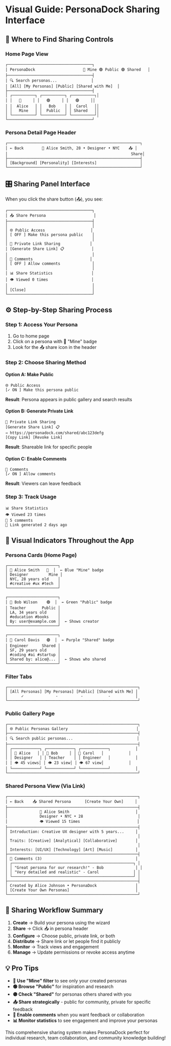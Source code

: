 # Visual Guide: PersonaDock Sharing Interface

## 📱 **Where to Find Sharing Controls**

### Home Page View
```
┌─────────────────────────────────────┐
│ PersonaDock                     🔵 Mine 🟢 Public 🟣 Shared   │
├─────────────────────────────────────┤
│ 🔍 Search personas...               │
│ [All] [My Personas] [Public] [Shared with Me]  │
├─────────────────────────────────────┤
│ ┌──────────┐ ┌──────────┐ ┌──────────┐│
│ │   🔵     │ │   🟢     │ │   🟣     ││
│ │  Alice   │ │   Bob    │ │  Carol   ││
│ │   Mine   │ │  Public  │ │ Shared   ││
│ └──────────┘ └──────────┘ └──────────┘│
└─────────────────────────────────────┘
```

### Persona Detail Page Header
```
┌──────────────────────────────────────────────────────────┐
│ ← Back        👤 Alice Smith, 28 • Designer • NYC    📤 │
│                                                      Share│
├──────────────────────────────────────────────────────────┤
│ [Background] [Personality] [Interests]                   │
└──────────────────────────────────────────────────────────┘
```

## 🎛️ **Sharing Panel Interface**

When you click the share button (📤), you see:

```
┌─────────────────────────────────────┐
│ 📤 Share Persona                     │
├─────────────────────────────────────┤
│                                     │
│ 🌐 Public Access                    │
│ [ OFF ] Make this persona public    │
│                                     │
│ 🔗 Private Link Sharing             │
│ [Generate Share Link] 📋            │
│                                     │
│ 💬 Comments                         │
│ [ OFF ] Allow comments              │
│                                     │
│ 📊 Share Statistics                 │
│ 👁️ Viewed 0 times                   │
│                                     │
│ [Close]                             │
└─────────────────────────────────────┘
```

## ⚙️ **Step-by-Step Sharing Process**

### Step 1: Access Your Persona
1. Go to home page
2. Click on a persona with 🔵 "Mine" badge
3. Look for the 📤 share icon in the header

### Step 2: Choose Sharing Method

#### **Option A: Make Public**
```
🌐 Public Access
[✓ ON ] Make this persona public
```
**Result**: Persona appears in public gallery and search results

#### **Option B: Generate Private Link**
```
🔗 Private Link Sharing
[Generate Share Link] 📋
→ https://personadock.com/shared/abc123defg
[Copy Link] [Revoke Link]
```
**Result**: Shareable link for specific people

#### **Option C: Enable Comments**
```
💬 Comments
[✓ ON ] Allow comments
```
**Result**: Viewers can leave feedback

### Step 3: Track Usage
```
📊 Share Statistics
👁️ Viewed 23 times
💬 5 comments
🔗 Link generated 2 days ago
```

## 🎨 **Visual Indicators Throughout the App**

### Persona Cards (Home Page)
```
┌──────────────────────┐
│ 👤 Alice Smith   🔵  │  ← Blue "Mine" badge
│ Designer         Mine │
│ NYC, 28 years old    │
│ #creative #ux #tech  │
└──────────────────────┘

┌──────────────────────┐
│ 👤 Bob Wilson    🟢  │  ← Green "Public" badge  
│ Teacher       Public │
│ LA, 34 years old     │
│ #education #books    │
│ By: user@example.com │  ← Shows creator
└──────────────────────┘

┌──────────────────────┐
│ 👤 Carol Davis   🟣  │  ← Purple "Shared" badge
│ Engineer      Shared │
│ SF, 29 years old     │
│ #coding #ai #startup │
│ Shared by: alice@... │  ← Shows who shared
└──────────────────────┘
```

### Filter Tabs
```
┌─────────────────────────────────────────────────────────┐
│ [All Personas] [My Personas] [Public] [Shared with Me] │
│      ✓              -          -           -           │
└─────────────────────────────────────────────────────────┘
```

### Public Gallery Page
```
┌─────────────────────────────────────────────────────────┐
│ 🌐 Public Personas Gallery                              │
├─────────────────────────────────────────────────────────┤
│ 🔍 Search public personas...                            │
├─────────────────────────────────────────────────────────┤
│ ┌────────────┐ ┌────────────┐ ┌────────────┐           │
│ │ 👤 Alice   │ │ 👤 Bob     │ │ 👤 Carol   │           │
│ │ Designer   │ │ Teacher    │ │ Engineer   │           │
│ │ 👁️ 45 views│ │ 👁️ 23 view│ │ 👁️ 67 view│           │
│ └────────────┘ └────────────┘ └────────────┘           │
└─────────────────────────────────────────────────────────┘
```

### Shared Persona View (Via Link)
```
┌─────────────────────────────────────────────────────────┐
│ ← Back    📤 Shared Persona      [Create Your Own]     │
├─────────────────────────────────────────────────────────┤
│              👤 Alice Smith                             │
│              Designer • NYC • 28                        │
│              👁️ Viewed 15 times                         │
├─────────────────────────────────────────────────────────┤
│ Introduction: Creative UX designer with 5 years...     │
│                                                         │
│ Traits: [Creative] [Analytical] [Collaborative]        │
│                                                         │
│ Interests: [UI/UX] [Technology] [Art] [Music]          │
├─────────────────────────────────────────────────────────┤
│ 💬 Comments (3)                                         │
│ ┌─────────────────────────────────────────────────────┐ │
│ │ "Great persona for our research!" - Bob              │ │
│ │ "Very detailed and realistic" - Carol               │ │
│ └─────────────────────────────────────────────────────┘ │
├─────────────────────────────────────────────────────────┤
│ Created by Alice Johnson • PersonaDock                 │
│ [Create Your Own Personas]                             │
└─────────────────────────────────────────────────────────┘
```

## 🔄 **Sharing Workflow Summary**

1. **Create** → Build your persona using the wizard
2. **Share** → Click 📤 in persona header  
3. **Configure** → Choose public, private link, or both
4. **Distribute** → Share link or let people find it publicly
5. **Monitor** → Track views and engagement
6. **Manage** → Update permissions or revoke access anytime

## 💡 **Pro Tips**

- **🔵 Use "Mine" filter** to see only your created personas
- **🟢 Browse "Public"** for inspiration and research
- **🟣 Check "Shared"** for personas others shared with you
- **📤 Share strategically** - public for community, private for specific feedback
- **💬 Enable comments** when you want feedback or collaboration
- **📊 Monitor statistics** to see engagement and improve your personas

This comprehensive sharing system makes PersonaDock perfect for individual research, team collaboration, and community knowledge building!
